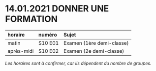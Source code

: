# 14.01.2021 DONNER UNE FORMATION

| horaire | numéro | Sujet |
| :------ | :----- | :---- |
| matin | S10 E01 | Examen (1ère demi-classe) |
| après-midi | S10 E02 | Examen (2e demi-classe) |

*Les horaires sont à confirmer, car ils dépendent du nombre de groupes.*

